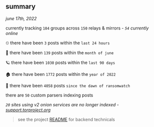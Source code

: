 
## summary
_june 17th, 2022_

currently tracking `104` groups across `150` relays & mirrors - _`54` currently online_

⏲ there have been `3` posts within the `last 24 hours`

🦈 there have been `139` posts within the `month of june`

🪐 there have been `1030` posts within the `last 90 days`

🏚 there have been `1772` posts within the `year of 2022`

🦕 there have been `4058` posts `since the dawn of ransomwatch`

there are `50` custom parsers indexing posts

_`20` sites using v2 onion services are no longer indexed - [support.torproject.org](https://support.torproject.org/onionservices/v2-deprecation/)_

> see the project [README](https://github.com/joshhighet/ransomwatch#ransomwatch--) for backend technicals
